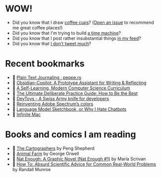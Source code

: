# WOW!

- Did you know that I draw [coffee cups](https://papercups.mamuso.net/)? ([Open an issue](https://github.com/mamuso/papercups/issues) to recommend me great coffee places!)
- Did you know that I'm trying to build [a time machine](https://github.com/mamuso/fluxcapacitor)?
- Did you know that I post rather insubstantial things [in my feed](https://feed.mamuso.net/)?
- Did you know that [I don't tweet much](https://twitter.com/mamuso)?

# Recent bookmarks

- 👀 [Plain Text Journaling · peppe.rs](https://peppe.rs/posts/plain_text_journaling/)
- 👀 [Obsidian-Copilot: A Prototype Assistant for Writing & Reflecting](https://eugeneyan.com/writing/obsidian-copilot/)
- 👀 [A Self-Learning, Modern Computer Science Curriculum](https://functionalcs.github.io/curriculum/)
- 👀 [The Ultimate Deliberate Practice Guide: How to Be the Best](https://fs.blog/deliberate-practice-guide/)
- 👀 [DevToys - A Swiss Army knife for developers](https://devtoys.app/)
- 👀 [Reinventing Adobe Spectrum’s colors](https://adobe.design/stories/design-for-scale/reinventing-adobe-spectrum-s-colors)
- 👀 [Language Model Sketchbook, or Why I Hate Chatbots](https://maggieappleton.com/lm-sketchbook)
- 👀 [Infinite Mac](https://infinitemac.org/)


# Books and comics I am reading

- 📘 [The Cartographers](https://www.goodreads.com/book/show/56224531) by Peng Shepherd
- 📘 [Animal Farm](https://www.goodreads.com/book/show/8349198) by George Orwell
- 📘 [Nat Enough: A Graphic Novel (Nat Enough #1)](https://www.goodreads.com/book/show/45714795) by Maria Scrivan
- 📘 [How To: Absurd Scientific Advice for Common Real-World Problems](https://www.goodreads.com/book/show/43851501) by Randall Munroe

